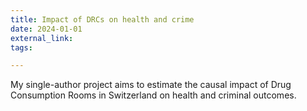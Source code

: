 ```yaml
---
title: Impact of DRCs on health and crime
date: 2024-01-01
external_link: 
tags:

---
```


My single-author project aims to estimate the causal impact of Drug Consumption Rooms in Switzerland on health and criminal outcomes.

<!--more-->
